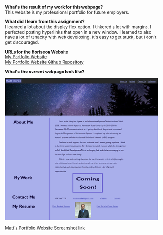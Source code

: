 **What's the result of my work for this webpage?** <BR />
This website is my professional portfolio for future employers.

**What did I learn from this assignment?** <BR />
I learned a lot about the display flex option. I tinkered a lot with margins. I perfected posting hyperlinks that open in a new window. I learned to also have a lot of tenacity with web developing. It's easy to get stuck, but I don't get discouraged.

**URLs for the Horiseon Website** <BR />
<a href ="https://burkemm.github.io/Matts-Web-Portfolio/">My Portfolio Website</a> <BR />
<a href ="https://github.com/burkemm/Matts-Web-Portfolio">My Portfolio Website Github Repository</a>

**What's the current webpage look like?** <BR />

![Matts-Portfolio](./assets/images/Matts-Web-Portfolio.png)

<a href="https://github.com/burkemm/Matts-Web-Portfolio/blob/main/assets/images/Matts-Web-Portfolio.png"> Matt's Portfolio Website Screenshot link</a>